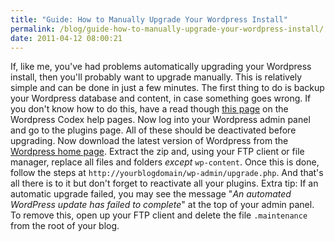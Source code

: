 ```yaml
---
title: "Guide: How to Manually Upgrade Your Wordpress Install"
permalink: /blog/guide-how-to-manually-upgrade-your-wordpress-install/
date: 2011-04-12 08:00:21
---
```


If, like me, you've had problems automatically upgrading your Wordpress install, then you'll probably want to upgrade manually. This is relatively simple and can be done in just a few minutes.  The first thing to do is backup your Wordpress database and content, in case something goes wrong. If you don't know how to do this, have a read though [this page](http://codex.wordpress.org/WordPress_Backups) on the Wordpress Codex help pages. Now log into your Wordpress admin panel and go to the plugins page. All of these should be deactivated before upgrading. Now download the latest version of Wordpress from the [Wordpress home page](http://wordpress.org/). Extract the zip and, using your FTP client or file manager, replace all files and folders _except_ `wp-content`. Once this is done, follow the steps at `http://yourblogdomain/wp-admin/upgrade.php`. And that's all there is to it but don't forget to reactivate all your plugins. Extra tip: If an automatic upgrade failed, you may see the message "_An automated WordPress update has failed to complete_" at the top of your admin panel. To remove this, open up your FTP client and delete the file `.maintenance` from the root of your blog.

